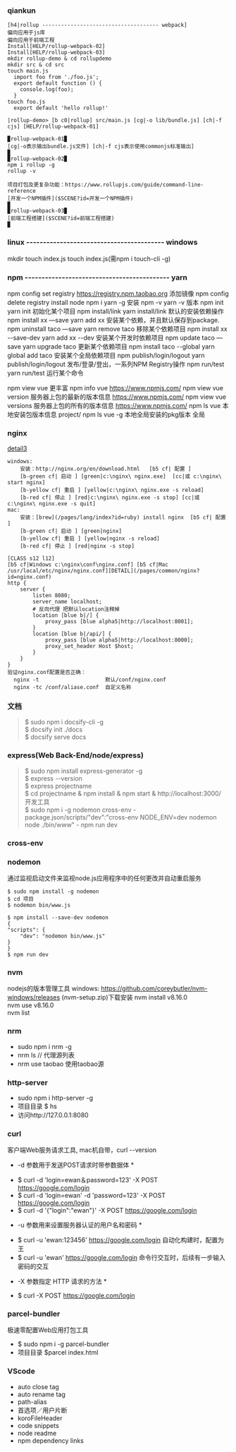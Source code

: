 

### qiankun

```
[h4|rollup ------------------------------------- webpack]
偏向应用于js库                                                           偏向应用于前端工程
Install[HELP/rollup-webpack-02]                                                                 Install[HELP/rollup-webpack-03]
mkdir rollup-demo & cd rollupdemo
mkdir src & cd src
touch main.js
  import foo from './foo.js';
  export default function () {
    console.log(foo);
  }
touch foo.js
  export default 'hello rollup!'

|rollup-demo> [b c0|rollup] src/main.js [cg|-o lib/bundle.js] [ch|-f cjs] [HELP/rollup-webpack-01]

▉rollup-webpack-01▉
[cg|-o表示输出bundle.js文件] [ch|-f cjs表示使用commonjs标准输出]
▉
▉rollup-webpack-02▉
npm i rollup -g 
rollup -v

项目打包及更复杂功能：https://www.rollupjs.com/guide/command-line-reference
[开发一个NPM插件]($SCENE?id=开发一个NPM插件)
▉
▉rollup-webpack-03▉
[前端工程搭建]($SCENE?id=前端工程搭建)
▉

```
### linux ----------------------------------------- windows
mkdir
touch index.js                                      touch index.js(需npm i touch-cli -g)        

### npm ------------------------------------------- yarn   
npm config set registry https://registry.npm.taobao.org  添加镜像  npm config delete registry
install node                                        npm i yarn -g                                     安装
npm -v                                              yarn -v                                           版本
npm init	                                          yarn init	                                        初始化某个项目
npm install/link	                                  yarn install/link	                                默认的安装依赖操作
npm install xx —save	                              yarn add xx	                                      安装某个依赖，并且默认保存到package.
npm uninstall taco —save	                          yarn remove taco	                                移除某个依赖项目
npm install xx --save-dev                           yarn add xx --dev	                                安装某个开发时依赖项目
npm update taco —save	                              yarn upgrade taco	                                更新某个依赖项目
npm install taco --global	                          yarn global add taco	                            安装某个全局依赖项目
npm publish/login/logout	                          yarn publish/login/logout	                        发布/登录/登出，一系列NPM Registry操作
npm run/test	                                      yarn run/test	                                    运行某个命令

npm view vue            更丰富 npm info vue        https://www.npmjs.com/
npm view vue version    服务器上包的最新的版本信息   https://www.npmjs.com/
npm view vue versions   服务器上包的所有的版本信息   https://www.npmjs.com/
npm ls vue              本地安装包版本信息          project/
npm ls vue -g           本地全局安装的pkg版本       全局


### nginx 
[detail3](/pages/common/nginx.md)
```
windows: 
    安装：http://nginx.org/en/download.html   [b5 cf| 配置 ]
    [b-green cf| 启动 ] [green|c:\nginx\ nginx.exe]  [cc|或 c:\nginx\ start nginx]
    [b-yellow cf| 重启 ] [yellow|c:\nginx\ nginx.exe -s reload]  
    [b-red cf| 停止 ] [red|c:\nginx\ nginx.exe -s stop] [cc|或 c:\nginx\ nginx.exe -s quit]
mac: 
    安装：[brew](/pages/lang/index?id=ruby) install nginx  [b5 cf| 配置 ]
    [b-green cf| 启动 ] [green|nginx]    
    [b-yellow cf| 重启 ] [yellow|nginx -s reload]  
    [b-red cf| 停止 ] [red|nginx -s stop]
```
```
[CLASS s12 l12]
[b5 cf|Windows c:\nginx\conf\nginx.conf] [b5 cf|Mac /usr/local/etc/nginx/nginx.conf][DETAIL](/pages/common/nginx?id=nginx.conf)
http {
    server {
        listen 8080;
        server_name localhost;
        # 反向代理 把默认location注释掉
        location [blue b|/] {
            proxy_pass [blue alpha5|http://localhost:8001];
        }
        location [blue b|/api/] {
            proxy_pass [blue alpha5|http://localhost:8000];
            proxy_set_header Host $host;
        }
    }
}
验证nginx.conf配置是否正确：
  nginx -t                     默认/conf/nginx.conf
  nginx -tc /conf/aliase.conf  自定义名称
```

### 文档
>$ sudo npm i docsify-cli -g<br>
>$ docsify init ./docs<br>
>$ docsify serve docs


### express(Web Back-End/node/express)
>$ sudo npm install express-generator -g<br>
>$ express --version<br>
>$ express projectname<br>
>$ cd projectname & npm install & npm start & http://localhost:3000/<br>
 开发工具 <br>
>$ sudo npm i -g nodemon cross-env  - package.json/scripts/"dev":"cross-env NODE_ENV=dev nodemon node ./bin/www"  - npm run dev


### cross-env

### nodemon
通过监视启动文件来监视node.js应用程序中的任何更改并自动重启服务
```全局
$ sudo npm install -g nodemon
$ cd 项目
$ nodemon bin/www.js
```
```本地
$ npm install --save-dev nodemon
{
"scripts": {
    "dev": "nodemon bin/www.js"
}
}
$ npm run dev
```


### nvm 
nodejs的版本管理工具
windows: https://github.com/coreybutler/nvm-windows/releases (nvm-setup.zip)下载安装
nvm install v8.16.0  
nvm use v8.16.0  
nvm list    

### nrm
+ sudo npm i nrm -g
+ nrm ls // 代理源列表
+ nrm use taobao 使用taobao源

### http-server
- sudo npm i http-server -g
- 项目目录 $ hs   
- 访问http://127.0.0.1:8080

### curl
客户端Web服务请求工具, mac机自带，curl --version
 * -d 参数用于发送POST请求时带参数据体 *
+ $ curl -d 'login=ewan＆password=123' -X POST https://google.com/login
+ $ curl -d 'login=ewan' -d 'password=123' -X POST https://google.com/login
+ $ curl -d '{"login":"ewan"}' -X POST https://google.com/login
 * -u 参数用来设置服务器认证的用户名和密码 *
+ $ curl -u 'ewan:123456' https://google.com/login   自动化构建时，配置为王
+ $ curl -u 'ewan' https://google.com/login  命令行交互时，后续有一步输入密码的交互
 * -X 参数指定 HTTP 请求的方法 *
+ $ curl -X POST https://google.com/login

### parcel-bundler
极速零配置Web应用打包工具
+ $ sudo npm i -g parcel-bundler
+ 项目目录 $parcel index.html


### VScode
+ auto close tag
+ auto rename tag
+ path-alias
+ 首选项／用户片断 
+ koroFileHeader
+ code snippets
+ node readme
+ npm dependency links








































